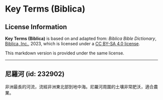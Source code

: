 # Key Terms (Biblica)

## License Information

**Key Terms (Biblica)** is based on and adapted from: _Biblica Bible Dictionary_, [Biblica, Inc.](https://www.biblica.com/), 2023, which is licensed under a [CC BY-SA 4.0 license](https://creativecommons.org/licenses/by-sa/4.0/legalcode.en).

This markdown version is provided under the same license.



--------------------------------

## 尼羅河 (id: 232902)

非洲最長的河流，流經非洲東北部到地中海。尼羅河周圍的土壤非常肥沃，適合農業。


